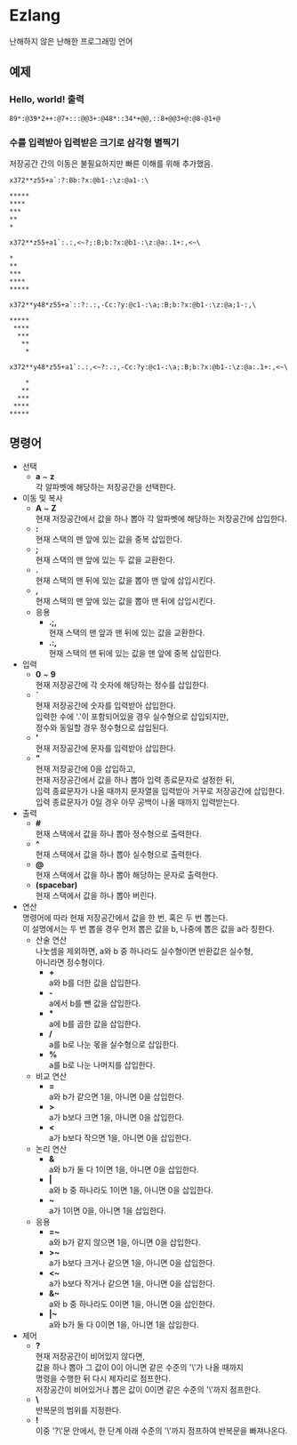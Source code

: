 # Ezlang
난해하지 않은 난해한 프로그래밍 언어

## 예제
### Hello, world! 출력
	89*:@39*2++:@7+:::@@3+:@48*::34*+@@,::8+@@3+@:@8-@1+@
### 수를 입력받아 입력받은 크기로 삼각형 별찍기
저장공간 간의 이동은 불필요하지만 빠른 이해를 위해 추가했음.  

	x372**z55+a`:?:Bb:?x:@b1-:\z:@a1-:\
  
	*****  
	****  
	***  
	**  
	*  
	
	x372**z55+a1`:.:,<~?;:B;b:?x:@b1-:\z:@a:.1+:,<~\
  
	*  
	**  
	***  
	****  
	*****  
	
	x372**y48*z55+a`::?:.:,-Cc:?y:@c1-:\a;:B;b:?x:@b1-:\z:@a;1-:,\
  
	*****  
	 ****  
	  ***  
	   **  
	    *  
	
	x372**y48*z55+a1`:.:,<~?:.:,-Cc:?y:@c1-:\a;:B;b:?x:@b1-:\z:@a:.1+:,<~\
  
	    *  
	   **  
	  ***  
	 ****  
	*****  


## 명령어
* 선택
	- **a** ~ **z**  
		각 알파벳에 해당하는 저장공간을 선택한다.
* 이동 및 복사
	- **A** ~ **Z**  
		현재 저장공간에서 값을 하나 뽑아 각 알파벳에 해당하는 저장공간에 삽입한다.
	- **:**  
		현재 스택의 맨 앞에 있는 값을 중복 삽입한다.
	- **;**  
		현재 스택의 맨 앞에 있는 두 값을 교환한다.
	- **.**  
		현재 스택의 맨 뒤에 있는 값을 뽑아 맨 앞에 삽입시킨다.
	- **,**  
		현재 스택의 맨 앞에 있는 값을 뽑아 맨 뒤에 삽입시킨다.
	* 응용
		- **.;,**  
			현재 스택의 맨 앞과 맨 뒤에 있는 값을 교환한다.
		- **.:,**  
			현재 스택의 맨 뒤에 있는 값을 맨 앞에 중복 삽입한다.
* 입력
	- **0** ~ **9**  
		현재 저장공간에 각 숫자에 해당하는 정수를 삽입한다.
	- **`**  
		현재 저장공간에 숫자를 입력받아 삽입한다.  
		입력한 수에 '.'이 포함되어있을 경우 실수형으로 삽입되지만,  
		정수와 동일할 경우 정수형으로 삽입된다.
	- **'**  
		현재 저장공간에 문자를 입력받아 삽입한다.
	- **"**  
		현재 저장공간에 0을 삽입하고,  
		현재 저장공간에서 값을 하나 뽑아 입력 종료문자로 설정한 뒤,  
		입력 종료문자가 나올 때까지 문자열을 입력받아 거꾸로 저장공간에 삽입한다.  
		입력 종료문자가 0일 경우 아무 공백이 나올 때까지 입력받는다.
* 출력
	- **#**  
		현재 스택에서 값을 하나 뽑아 정수형으로 출력한다.
	- **^**  
		현재 스택에서 값을 하나 뽑아 실수형으로 출력한다.
	- **@**  
		현재 스택에서 값을 하나 뽑아 해당하는 문자로 출력한다.
	- **(spacebar)**  
		현재 스택에서 값을 하나 뽑아 버린다.
* 연산  
	명령어에 따라 현재 저장공간에서 값을 한 번, 혹은 두 번 뽑는다.  
	이 설명에서는 두 번 뽑을 경우 먼저 뽑은 값을 b, 나중에 뽑은 값을 a라 칭한다.
	* 산술 연산  
		나눗셈을 제외하면, a와 b 중 하나라도 실수형이면 반환값은 실수형,  
		아니라면 정수형이다.
		- **\+**  
			a와 b를 더한 값을 삽입한다.
		- **\-**  
			a에서 b를 뺀 값을 삽입한다.
		- **\***  
			a에 b를 곱한 값을 삽입한다.
		- **/**  
			a를 b로 나눈 몫을 실수형으로 삽입한다.
		- **%**  
			a를 b로 나눈 나머지를 삽입한다.
	* 비교 연산
		- **\=**  
			a와 b가 같으면 1을, 아니면 0을 삽입한다.
		- **>**  
			a가 b보다 크면 1을, 아니면 0을 삽입한다.
		- **<**  
			a가 b보다 작으면 1을, 아니면 0을 삽입한다.
	* 논리 연산
		- **&**  
			a와 b가 둘 다 1이면 1을, 아니면 0을 삽입한다.
		- **|**  
			a와 b 중 하나라도 1이면 1을, 아니면 0을 삽입한다.
		- **~**  
			a가 1이면 0을, 아니면 1을 삽입한다.
	* 응용
		- **=~**  
			a와 b가 같지 않으면 1을, 아니면 0을 삽입한다.
		- **>~**  
			a가 b보다 크거나 같으면 1을, 아니면 0을 삽입한다.
		- **<~**  
			a가 b보다 작거나 같으면 1을, 아니면 0을 삽입한다.
		- **&~**  
			a와 b 중 하나라도 0이면 1을, 아니면 0을 삽인한다.
		- **|~**  
			a와 b가 둘 다 0이면 1을, 아니면 1을 삽입한다.
* 제어
	- **?**  
		현재 저장공간이 비어있지 않다면,  
		값을 하나 뽑아 그 값이 0이 아니면 같은 수준의 '\\'가 나올 때까지  
		명령을 수행한 뒤 다시 제자리로 점프한다.  
		저장공간이 비어있거나 뽑은 값이 0이면 같은 수준의 '\\'까지 점프한다.  
	- **\\**  
		반복문의 범위를 지정한다.
	- **!**  
		이중 '?\\'문 안에서, 한 단계 아래 수준의 '\\'까지 점프하여 반복문을 빠져나온다.
